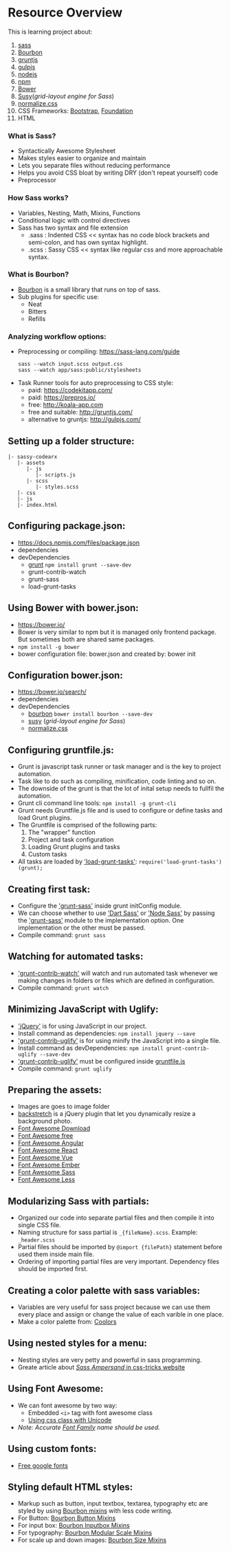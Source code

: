 # Resource Overview
This is learning project about:
 1. [sass](https://sass-lang.com/)
 2. [Bourbon](https://www.bourbon.io/)
 3. [gruntjs](http://gruntjs.com/)
 4. [gulpjs](http://gulpjs.com/) 
 5. [nodejs](https://nodejs.org/en/)
 6. [npm](https://www.npmjs.com/)
 7. [Bower](https://bower.io/)
 8. [Susy](http://oddbird.net/susy/)(*grid-layout engine for Sass*) 
 9. [normalize.css](https://github.com/necolas/normalize.css)
 10. CSS Frameworks: [Bootstrap](http://getbootstrap.com/), [Foundation](https://foundation.zurb.com/)
 11. HTML 

 ### What is Sass?
  - Syntactically Awesome Stylesheet
  - Makes styles easier to organize and maintain
  - Lets you separate files without reducing performance
  - Helps you avoid CSS bloat by writing DRY (don't repeat yourself) code
  - Preprocessor

### How Sass works?
 - Variables, Nesting, Math, Mixins, Functions
 - Conditional logic with control directives
 - Sass has two syntax and file extension 
   - .sass : Indented CSS << syntax has no code block brackets and semi-colon, and has own syntax highlight.
   - .scss : Sassy CSS << syntax like regular css and more approachable syntax.

### What is Bourbon? 
 - [Bourbon](https://www.bourbon.io/) is a small library that runs on top of sass.
 - Sub plugins for specific use:
   - Neat
   - Bitters
   - Refills

### Analyzing workflow options:
 - Preprocessing or compiling: https://sass-lang.com/guide
   ```
   sass --watch input.scss output.css
   sass --watch app/sass:public/stylesheets
   ```
 - Task Runner tools for auto preprocessing to CSS style:
   - paid: https://codekitapp.com/
   - paid: https://prepros.io/ 
   - free: http://koala-app.com
   - free and suitable: http://gruntjs.com/
   - alternative to gruntjs: http://gulpjs.com/
 
## Setting up a folder structure:
   ```
   |- sassy-codearx
      |- assets
         |- js
            |- scripts.js
         |- scss
            |- styles.scss
      |- css
      |- js
      |- index.html
   ```
## Configuring package.json: 
 - https://docs.npmjs.com/files/package.json
 - dependencies
 - devDependencies
   - [grunt](http://gruntjs.com/) `npm install grunt --save-dev`
   - grunt-contrib-watch
   - grunt-sass
   - load-grunt-tasks

## Using Bower with bower.json:
 - https://bower.io/
 - Bower is very similar to npm but it is managed only frontend package.
   But sometimes both are shared same packages.
 - `npm install -g bower`
 - bower configuration file: bower.json and created by: bower init

## Configuration bower.json:
 - https://bower.io/search/
 - dependencies
 - devDependencies
   - [bourbon](https://www.bourbon.io/) `bower install bourbon --save-dev`
   - [susy](http://oddbird.net/susy/) (*grid-layout engine for Sass*) 
   - [normalize.css](https://github.com/necolas/normalize.css)

## Configuring gruntfile.js:
 - Grunt is javascript task runner or task manager and is the key to project automation.
 - Task like to do such as compiling, minification, code linting and so on.
 - The downside of the grunt is that the lot of inital setup needs to fullfil the automation.
 - Grunt cli command line tools: `npm install -g grunt-cli`
 - Grunt needs Gruntfile.js file and is used to configure or define tasks and load Grunt plugins.
 - The Gruntfile is comprised of the following parts:
   1. The "wrapper" function
   2. Project and task configuration
   3. Loading Grunt plugins and tasks
   4. Custom tasks
 - All tasks are loaded by ['load-grunt-tasks'](https://www.npmjs.com/package/load-grunt-tasks): `require('load-grunt-tasks')(grunt);`

## Creating first task:
 - Configure the ['grunt-sass'](https://www.npmjs.com/package/grunt-sass) inside grunt initConfig module.
 - We can choose whether to use ['Dart Sass'](http://sass-lang.com/dart-sass) or 
   ['Node Sass'](https://www.npmjs.com/package/node-sass) by passing the ['grunt-sass'](https://www.npmjs.com/package/grunt-sass) module to 
   the implementation option. One implementation or the other must be passed.
 - Compile command: `grunt sass`

## Watching for automated tasks:
 - ['grunt-contrib-watch'](https://www.npmjs.com/package/grunt-contrib-watch) will watch and run 
   automated task whenever we making changes in folders or files which are defined in configuration.
 - Compile command: `grunt watch`


## Minimizing JavaScript with Uglify:
 - ['jQuery'](https://www.npmjs.com/package/jquery) is for using JavaScript in our project.
 - Install command as dependencies: `npm install jquery --save`
 - ['grunt-contrib-uglify'](https://www.npmjs.com/package/grunt-contrib-uglify) is for using minify 
   the JavaScript into a single file.
 - Install command as devDependencies: `npm install grunt-contrib-uglify --save-dev`
 - ['grunt-contrib-uglify'](https://www.npmjs.com/package/grunt-contrib-uglify) must be 
   configured inside [gruntfile.js](https://github.com/aranab/sassy-codearx/blob/master/gruntfile.js)
 - Compile command: `grunt uglify`

## Preparing the assets:
 - Images are goes to image folder
 - [backstretch](http://www.jquery-backstretch.com/) is a jQuery plugin that let you 
   dynamically resize a background photo.
 - [Font Awesome Download](https://fontawesome.com/how-to-use/on-the-web/setup/getting-started?using=web-fonts-with-css)
 - [Font Awesome free](https://www.npmjs.com/package/@fortawesome/fontawesome-free)
 - [Font Awesome Angular](https://www.npmjs.com/package/@fortawesome/angular-fontawesome)
 - [Font Awesome React](https://www.npmjs.com/package/@fortawesome/react-fontawesome)
 - [Font Awesome Vue](https://www.npmjs.com/package/@fortawesome/vue-fontawesome)
 - [Font Awesome Ember](https://www.npmjs.com/package/@fortawesome/ember-fontawesome)
 - [Font Awesome Sass](https://fontawesome.com/how-to-use/on-the-web/using-with/sass)
 - [Font Awesome Less](https://fontawesome.com/how-to-use/on-the-web/using-with/less)

## Modularizing Sass with partials:
 - Organized our code into separate partial files and then compile it into single CSS file.
 - Naming structure for sass partial is `_{fileName}.scss`. Example: `_header.scss`
 - Partial files should be imported by `@import {filePath}` statement before used them inside 
   main file.
 - Ordering of importing partial files are very important. Dependency files should be imported first.

## Creating a color palette with sass variables:
 - Variables are very useful for sass project because we can use them every place and assign or change the value of each varible in one place.
 - Make a color palette from: [Coolors](https://coolors.co/)

## Using nested styles for a menu:
 - Nesting styles are very petty and powerful in sass programming.
 - Greate article about [*Sass Ampersand* in css-tricks website](https://css-tricks.com/the-sass-ampersand/)

## Using Font Awesome:
 - We can font awesome by two way:
   - Embedded `<i>` tag with font awesome class
   - [Using css class with Unicode](https://fontawesome.com/how-to-use/on-the-web/advanced/css-pseudo-elements)
 - *Note: Accurate [Font Family](https://stackoverflow.com/questions/47894414/the-before-pseudo-element-not-working-in-font-awesome-v-5) name should be used.* 

## Using custom fonts:
 - [Free google fonts](https://fonts.google.com/)

## Styling default HTML styles:
 - Markup such as button, input textbox, textarea, typography etc are styled by using [Bourbon mixins](https://www.bourbon.io/docs/latest/) with less code writing.
 - For Button: [Bourbon Button Mixins](https://www.bourbon.io/docs/latest#all-buttons)
 - For input box: [Bourbon Inputbox Mixins](https://www.bourbon.io/docs/latest#all-text-inputs)
 - For typography: [Bourbon Modular Scale Mixins](https://www.bourbon.io/docs/latest#modular-scale)
 - For scale up and down images: [Bourbon Size Mixins](https://www.bourbon.io/docs/latest#size) 